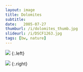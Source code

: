 ```yaml
---
layout: image
title: Dolomites
subtitle: 
date:   2005-07-27
thumburl: /i/dolomites_thumb.jpg
slideurl: /i/DSCF1263.jpg
tags: [bw, nature]
---
```

![]({{site.url}}/i/dolomites.jpg)
{:.left}

![]({{site.url}}/i/dolomites_2.jpg)
{:.right}

